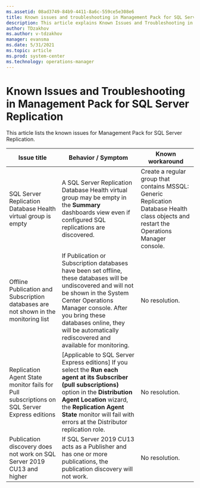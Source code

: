 ```yaml
---
ms.assetid: 08ad3749-84b9-4411-8a6c-559ce5e308e6
title: Known issues and troubleshooting in Management Pack for SQL Server Replication
description: This article explains Known Issues and Troubleshooting in Management Pack for SQL Server Replication
author: TDzakhov
ms.author: v-tdzakhov
manager: evansma
ms.date: 5/31/2021
ms.topic: article
ms.prod: system-center
ms.technology: operations-manager
---
```


# Known Issues and Troubleshooting in Management Pack for SQL Server Replication

This article lists the known issues for Management Pack for SQL Server Replication.

|Issue title|Behavior / Symptom|Known workaround|
|-|-|-|
|SQL Server Replication Database Health virtual group is empty|A SQL Server Replication Database Health virtual group may be empty in the **Summary** dashboards view even if configured SQL replications are discovered.|Create a regular group that contains MSSQL: Generic Replication Database Health class objects and restart the Operations Manager console.|
|Offline Publication and Subscription databases are not shown in the monitoring list|If Publication or Subscription databases have been set offline, these databases will be undiscovered and will not be shown in the System Center Operations Manager console. After you bring these databases online, they will be automatically rediscovered and available for monitoring.|No resolution.|
|Replication Agent State monitor fails for Pull subscriptions on SQL Server Express editions|[Applicable to SQL Server Express editions] If you select the **Run each agent at its Subscriber (pull subscriptions)** option in the **Distribution Agent Location** wizard, the **Replication Agent State** monitor will fail with errors at the Distributor replication role.|No resolution.|
|Publication discovery does not work on SQL Server 2019 CU13 and higher|If SQL Server 2019 CU13 acts as a Publisher and has one or more publications, the publication discovery will not work.|No resolution.|